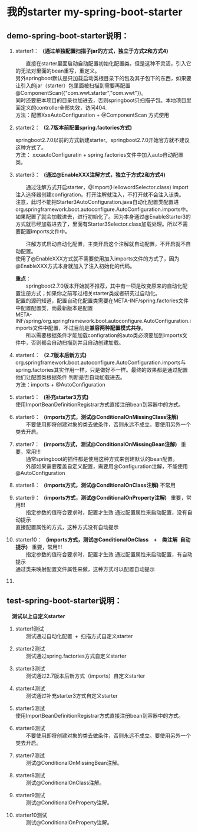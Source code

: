 # 我的starter my-spring-boot-starter
## demo-spring-boot-starter说明：  
1. starter1：  &ensp;**\(通过单独配置扫描子jar的方式，独立于方式2和方式4\)**  

    &ensp;&ensp;&ensp;&ensp;直接在starter里面启动自动配置初始化配置类。但是这种不灵活，引入它的无法对里面的bean重写，重定义。  
    另外springboot默认是只加载启动类根目录下的包及其子包下的东西，如果要让引入的jar（starter）包里面被扫描到需要再配置@ComponentScan({"com.wwt.starter","com.wwt"})。  
    同时还要把本项目的目录也加进去，否则springboot只扫描子包。本地项目里面定义的controller全部失效，访问404.   
    方法：配置XxxAutoConfiguration + @ComponentScan 方式使用  
            
2. starter2：  &ensp;**\(2.7版本前配置spring.factories方式\)**  

    springboot2.7.0以前的方式新建starter。springboot2.7.0开始官方就不建议这种方式了。  
    方法： xxxautoConfiguratin + spring.factories文件中加入auto自动配置类。  
    
3. starter3：  &ensp;**\(通过@EnableXXX注解方式，独立于方式2和方式4\)**  

    &ensp;&ensp;&ensp;&ensp;通过注解方式开启starter，@Import(HellowordSelector.class) import注入选择器创建configration。打开注解就注入，不打开就不会注入该类。  
    注意，此时不能把Starter3AutoConfiguration.java自动化配置类配置进org.springframework.boot.autoconfigure.AutoConfiguration.imports中。  
    如果配置了就会加载进去，进行初始化了。因为本身通过@EnableStarter3的方式就已经加载进去了，里面有Starter3Selector.class加载处理。所以不需要配置imports文件中。  
    
    &ensp;&ensp;&ensp;&ensp;注解方式启动自动化配置，主类开启这个注解就自动配置，不开启就不自动配置。  
    使用了@EnableXXX方式就不需要使用加入imports文件的方式了，因为@EnableXXX方式本身就加入了注入初始化的代码。  
    
    **重点**：  
    &ensp;&ensp;&ensp;&ensp;springboot2.7.0版本开始就不推荐，其中有一项是改变原来的自动化配置注册方式；如果你之前写过相关starter类或者研究过自动化。  
    配置的源码知道，配置自动化配置类需要在META-INF/spring.factories文件中配置配置类，而最新版本是配置  
    META-INF/spring/org.springframework.boot.autoconfigure.AutoConfiguration.imports文件中配置，不过目前是**兼容两种配置模式共存**。  
    &ensp;&ensp;&ensp;&ensp;所以需要根据条件才能加载configration的auto类必须要加到imports文件中，否则都会自动扫描到并且自动创建加载。
    
4. starter4：  &ensp;**\(2.7版本后新方式\)**  
    org.springframework.boot.autoconfigure.AutoConfiguration.imports与spring.factories其实作用一样，只是做好不一样。最终的效果都是通过配置他们让配置类根据条件
    判断是否自动加载进去。  
    方法：imports + @AutoConfiguration  
    
5. starter5：  &ensp;**\(补充starter3方式\)**  
    使用ImportBeanDefinitionRegistrar方式直接注册bean到容器中的方式。  

6. starter6：  &ensp;**\(imports方式，测试@ConditionalOnMissingClass注解\)**  
    &ensp;&ensp;&ensp;&ensp;不要使用即将创建对象的类去做条件，否则永远不成立。要使用另外一个类去开启。

7. starter7：  &ensp;**\(imports方式，测试@ConditionalOnMissingBean注解\)**  &ensp;重要，常用!!!&ensp;  
   &ensp;&ensp;&ensp;&ensp;通常springboot的插件都是使用这种方式来创建默认的bean配置。  
   &ensp;&ensp;&ensp;&ensp;外部如果需要覆盖自定义配置，需要用@Configuration注解，不能使用@AutoConfiguration  

8. starter8：  &ensp;**\(imports方式，测试@ConditionalOnClass注解\)**  不常用  

9. starter9：  &ensp;**\(imports方式，测试@ConditionalOnProperty注解\)**  &ensp;重要，常用!!!&ensp;  
   &ensp;&ensp;&ensp;&ensp;指定参数的值符合要求时，配置才生效
    通过配置属性来启动配置，没有自动提示  
    直接配置属性的方式，这种方式没有自动提示

10. starter10：  &ensp;**\(imports方式，测试@ConditionalOnClass &ensp; + &ensp; 类注解&ensp;自动提示\)**  &ensp;重要，常用!!!&ensp;  
    &ensp;&ensp;&ensp;&ensp;指定参数的值符合要求时，配置才生效
    通过配置属性来启动配置，有自动提示  
    通过类来映射配置文件属性来做，这种方式可以配置自动提示  

11. 
    


## test-spring-boot-starter说明：  
  
&ensp;&ensp;**测试以上自定义starter**  

1. starter1测试  
&ensp;&ensp;&ensp;&ensp;测试通过自动化配置&ensp;+&ensp;扫描方式自定义starter

2. starter2测试  
&ensp;&ensp;&ensp;&ensp;测试通过spring.factories方式自定义starter  

3. starter3测试  
&ensp;&ensp;&ensp;&ensp;测试通过2.7版本后新方式（imports）自定义starter  

4. starter4测试  
&ensp;&ensp;&ensp;&ensp;测试通过补充starter3方式自定义starter  

5. starter5测试  
使用ImportBeanDefinitionRegistrar方式直接注册bean到容器中的方式。  

6. starter6测试  
&ensp;&ensp;&ensp;&ensp;不要使用即将创建对象的类去做条件，否则永远不成立。要使用另外一个类去开启。  

7. starter7测试  
   &ensp;&ensp;&ensp;&ensp;测试@ConditionalOnMissingBean注解。  

8. starter8测试  
   &ensp;&ensp;&ensp;&ensp;测试@ConditionalOnClass注解。  

9. starter9测试  
   &ensp;&ensp;&ensp;&ensp;测试@ConditionalOnProperty注解。  

10. starter10测试  
   &ensp;&ensp;&ensp;&ensp;测试@ConditionalOnProperty注解。  